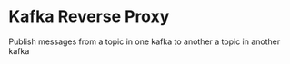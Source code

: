 # Kafka Reverse Proxy

Publish messages from a topic in one kafka to another a topic in another kafka

